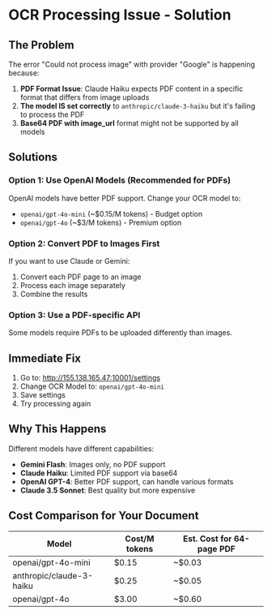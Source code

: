 # OCR Processing Issue - Solution

## The Problem
The error "Could not process image" with provider "Google" is happening because:

1. **PDF Format Issue**: Claude Haiku expects PDF content in a specific format that differs from image uploads
2. **The model IS set correctly** to `anthropic/claude-3-haiku` but it's failing to process the PDF
3. **Base64 PDF with image_url** format might not be supported by all models

## Solutions

### Option 1: Use OpenAI Models (Recommended for PDFs)
OpenAI models have better PDF support. Change your OCR model to:
- `openai/gpt-4o-mini` (~$0.15/M tokens) - Budget option
- `openai/gpt-4o` (~$3/M tokens) - Premium option

### Option 2: Convert PDF to Images First
If you want to use Claude or Gemini:
1. Convert each PDF page to an image
2. Process each image separately
3. Combine the results

### Option 3: Use a PDF-specific API
Some models require PDFs to be uploaded differently than images.

## Immediate Fix

1. Go to: http://155.138.165.47:10001/settings
2. Change OCR Model to: `openai/gpt-4o-mini`
3. Save settings
4. Try processing again

## Why This Happens

Different models have different capabilities:
- **Gemini Flash**: Images only, no PDF support
- **Claude Haiku**: Limited PDF support via base64
- **OpenAI GPT-4**: Better PDF support, can handle various formats
- **Claude 3.5 Sonnet**: Best quality but more expensive

## Cost Comparison for Your Document

| Model | Cost/M tokens | Est. Cost for 64-page PDF |
|-------|---------------|---------------------------|
| openai/gpt-4o-mini | $0.15 | ~$0.03 |
| anthropic/claude-3-haiku | $0.25 | ~$0.05 |
| openai/gpt-4o | $3.00 | ~$0.60 |